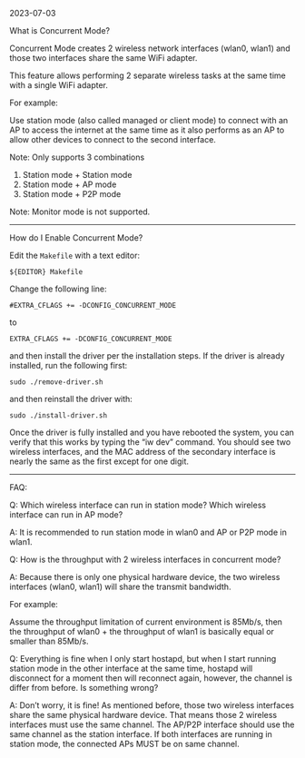 2023-07-03

What is Concurrent Mode?

Concurrent Mode creates 2 wireless network interfaces (wlan0, wlan1) and
those two interfaces share the same WiFi adapter.

This feature allows performing 2 separate wireless tasks at the same
time with a single WiFi adapter.

For example:

Use station mode (also called managed or client mode) to connect with an
AP to access the internet at the same time as it also performs as an AP
to allow other devices to connect to the second interface.

Note: Only supports 3 combinations

1. Station mode + Station mode
2. Station mode + AP mode
3. Station mode + P2P mode

Note: Monitor mode is not supported.

-----

How do I Enable Concurrent Mode?

Edit the `Makefile` with a text editor:

```
${EDITOR} Makefile
```

Change the following line:

```
#EXTRA_CFLAGS += -DCONFIG_CONCURRENT_MODE
```

to 

```
EXTRA_CFLAGS += -DCONFIG_CONCURRENT_MODE
```

and then install the driver per the installation steps. If
the driver is already installed, run the following first:

```
sudo ./remove-driver.sh
```
and then reinstall the driver with:

```
sudo ./install-driver.sh
```

Once the driver is fully installed and you have rebooted the system, you
can verify that this works by typing the “iw dev” command. You should
see two wireless interfaces, and the MAC address of the secondary
interface is nearly the same as the first except for one digit.

-----

FAQ:

Q: Which wireless interface can run in station mode? Which
wireless interface can run in AP mode?

A: It is recommended to run station mode in wlan0 and AP or P2P mode in
wlan1.

Q: How is the throughput with 2 wireless interfaces in concurrent mode?

A: Because there is only one physical hardware device, the two wireless
interfaces (wlan0, wlan1) will share the transmit bandwidth.

For example:

Assume the throughput limitation of current environment is 85Mb/s,
then the throughput of wlan0 + the throughput of wlan1 is basically
equal or smaller than 85Mb/s.

Q: Everything is fine when I only start hostapd, but when I start
running station mode in the other interface at the same time, hostapd
will disconnect for a moment then will reconnect again, however, the
channel is differ from before. Is something wrong?

A: Don’t worry, it is fine! As mentioned before, those two wireless
interfaces share the same physical hardware device. That means those 2
wireless interfaces must use the same channel. The AP/P2P interface
should use the same channel as the station interface. If both interfaces
are running in station mode, the connected APs MUST be on same channel.
